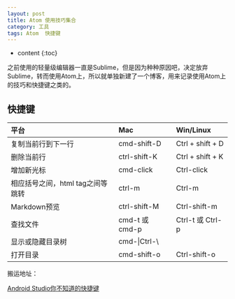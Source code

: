 ```yaml
---
layout: post
title: Atom 使用技巧集合
category: 工具
tags: Atom  快捷键
---
```


* content
{:toc}

之前使用的轻量级编辑器一直是Sublime，但是因为种种原因吧，决定放弃Sublime，转而使用Atom上，所以就单独新建了一个博客，用来记录使用Atom上的技巧和快捷键之类的。


## 快捷键

|平台|Mac |Win/Linux|
|:----|:------|:------|
|复制当前行到下一行|cmd-shift-D|Ctrl + shift + D|
|删除当前行|ctrl-shift-K|Ctrl + shift + K|
|增加新光标|cmd-click|Ctrl-click |
|相应括号之间，html tag之间等跳转|ctrl-m|Ctrl-m |
|Markdown预览|ctrl-shift-M|Ctrl-shift-m |
|	查找文件|cmd-t 或 cmd-p|Ctrl-t 或 Ctrl-p |
|	显示或隐藏目录树|cmd-\|Ctrl-\ |
|	打开目录|cmd-shift-o|Ctrl-shift-o |



搬运地址：

[Android Studio你不知道的快捷键](http://weishu.me/2015/12/17/shortcut-of-android-studio-you-may-not-know-3/)
